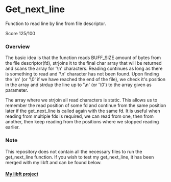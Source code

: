 # Get_next_line

Function to read line by line from file descriptor.

Score 125/100

### Overview

The basic idea is that the function reads BUFF_SIZE amount of bytes from the file descriptor(fd), strjoins it to the final char array that will be returned and scans the array for '\n' characters. Reading continues as long as there is something to read and '\n' character has not been found. Upon finding the '\n' (or '\0' if we have reached the end of the file), we check it's position in the array and strdup the line up to '\n' (or '\0') to the array given as parameter.

The array where we strjoin all read characters is static. This allows us to remember the read position of some fd and continue from the same position later if the get_next_line is called again with the same fd. It is useful when reading from multiple fds is required, we can read from one, then from another, then keep reading from the positions where we stopped reading earlier.

### Note
This repository does not contain all the necessary files to run the get_next_line function.
If you wish to test my get_next_line, it has been merged with my libft and can be found below.

#### [My libft project](https://github.com/jmakela42/Libft)

